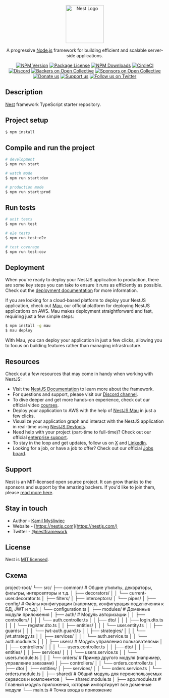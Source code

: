 <p align="center">
  <a href="http://nestjs.com/" target="blank"><img src="https://nestjs.com/img/logo-small.svg" width="120" alt="Nest Logo" /></a>
</p>

[circleci-image]: https://img.shields.io/circleci/build/github/nestjs/nest/master?token=abc123def456
[circleci-url]: https://circleci.com/gh/nestjs/nest

  <p align="center">A progressive <a href="http://nodejs.org" target="_blank">Node.js</a> framework for building efficient and scalable server-side applications.</p>
    <p align="center">
<a href="https://www.npmjs.com/~nestjscore" target="_blank"><img src="https://img.shields.io/npm/v/@nestjs/core.svg" alt="NPM Version" /></a>
<a href="https://www.npmjs.com/~nestjscore" target="_blank"><img src="https://img.shields.io/npm/l/@nestjs/core.svg" alt="Package License" /></a>
<a href="https://www.npmjs.com/~nestjscore" target="_blank"><img src="https://img.shields.io/npm/dm/@nestjs/common.svg" alt="NPM Downloads" /></a>
<a href="https://circleci.com/gh/nestjs/nest" target="_blank"><img src="https://img.shields.io/circleci/build/github/nestjs/nest/master" alt="CircleCI" /></a>
<a href="https://discord.gg/G7Qnnhy" target="_blank"><img src="https://img.shields.io/badge/discord-online-brightgreen.svg" alt="Discord"/></a>
<a href="https://opencollective.com/nest#backer" target="_blank"><img src="https://opencollective.com/nest/backers/badge.svg" alt="Backers on Open Collective" /></a>
<a href="https://opencollective.com/nest#sponsor" target="_blank"><img src="https://opencollective.com/nest/sponsors/badge.svg" alt="Sponsors on Open Collective" /></a>
  <a href="https://paypal.me/kamilmysliwiec" target="_blank"><img src="https://img.shields.io/badge/Donate-PayPal-ff3f59.svg" alt="Donate us"/></a>
    <a href="https://opencollective.com/nest#sponsor"  target="_blank"><img src="https://img.shields.io/badge/Support%20us-Open%20Collective-41B883.svg" alt="Support us"></a>
  <a href="https://twitter.com/nestframework" target="_blank"><img src="https://img.shields.io/twitter/follow/nestframework.svg?style=social&label=Follow" alt="Follow us on Twitter"></a>
</p>
  <!--[![Backers on Open Collective](https://opencollective.com/nest/backers/badge.svg)](https://opencollective.com/nest#backer)
  [![Sponsors on Open Collective](https://opencollective.com/nest/sponsors/badge.svg)](https://opencollective.com/nest#sponsor)-->

## Description

[Nest](https://github.com/nestjs/nest) framework TypeScript starter repository.

## Project setup

```bash
$ npm install
```

## Compile and run the project

```bash
# development
$ npm run start

# watch mode
$ npm run start:dev

# production mode
$ npm run start:prod
```

## Run tests

```bash
# unit tests
$ npm run test

# e2e tests
$ npm run test:e2e

# test coverage
$ npm run test:cov
```

## Deployment

When you're ready to deploy your NestJS application to production, there are some key steps you can take to ensure it runs as efficiently as possible. Check out the [deployment documentation](https://docs.nestjs.com/deployment) for more information.

If you are looking for a cloud-based platform to deploy your NestJS application, check out [Mau](https://mau.nestjs.com), our official platform for deploying NestJS applications on AWS. Mau makes deployment straightforward and fast, requiring just a few simple steps:

```bash
$ npm install -g mau
$ mau deploy
```

With Mau, you can deploy your application in just a few clicks, allowing you to focus on building features rather than managing infrastructure.

## Resources

Check out a few resources that may come in handy when working with NestJS:

- Visit the [NestJS Documentation](https://docs.nestjs.com) to learn more about the framework.
- For questions and support, please visit our [Discord channel](https://discord.gg/G7Qnnhy).
- To dive deeper and get more hands-on experience, check out our official video [courses](https://courses.nestjs.com/).
- Deploy your application to AWS with the help of [NestJS Mau](https://mau.nestjs.com) in just a few clicks.
- Visualize your application graph and interact with the NestJS application in real-time using [NestJS Devtools](https://devtools.nestjs.com).
- Need help with your project (part-time to full-time)? Check out our official [enterprise support](https://enterprise.nestjs.com).
- To stay in the loop and get updates, follow us on [X](https://x.com/nestframework) and [LinkedIn](https://linkedin.com/company/nestjs).
- Looking for a job, or have a job to offer? Check out our official [Jobs board](https://jobs.nestjs.com).

## Support

Nest is an MIT-licensed open source project. It can grow thanks to the sponsors and support by the amazing backers. If you'd like to join them, please [read more here](https://docs.nestjs.com/support).

## Stay in touch

- Author - [Kamil Myśliwiec](https://twitter.com/kammysliwiec)
- Website - [https://nestjs.com](https://nestjs.com/)
- Twitter - [@nestframework](https://twitter.com/nestframework)

## License

Nest is [MIT licensed](https://github.com/nestjs/nest/blob/master/LICENSE).





## Схема
project-root/
└── src/
    ├── common/                 # Общие утилиты, декораторы, фильтры, интерсепторы и т.д.
    │   ├── decorators/
    │   │   └── current-user.decorator.ts
    │   ├── filters/
    │   ├── interceptors/
    │   └── pipes/
    │
    ├── config/                 # Файлы конфигурации (например, конфигурация подключения к БД, JWT и т.д.)
    │   └── configuration.ts
    │
    ├── modules/                # Доменные модули приложения
    │   ├── auth/               # Модуль авторизации
    │   │   ├── controllers/
    │   │   │   └── auth.controller.ts
    │   │   ├── dto/
    │   │   │   ├── login.dto.ts
    │   │   │   └── register.dto.ts
    │   │   ├── entities/
    │   │   │   └── user.entity.ts
    │   │   ├── guards/
    │   │   │   └── jwt-auth.guard.ts
    │   │   ├── strategies/
    │   │   │   └── jwt.strategy.ts
    │   │   ├── services/
    │   │   │   └── auth.service.ts
    │   │   └── auth.module.ts
    │   │
    │   ├── users/              # Модуль управления пользователями
    │   │   ├── controllers/
    │   │   │   └── users.controller.ts
    │   │   ├── dto/
    │   │   ├── entities/
    │   │   ├── services/
    │   │   │   └── users.service.ts
    │   │   └── users.module.ts
    │   │
    │   └── orders/             # Пример другого модуля (например, управление заказами)
    │       ├── controllers/
    │       │   └── orders.controller.ts
    │       ├── dto/
    │       ├── entities/
    │       ├── services/
    │       │   └── orders.service.ts
    │       └── orders.module.ts
    │
    ├── shared/                 # Общий модуль для переиспользуемых сервисов и компонентов
    │   └── shared.module.ts
    │
    ├── app.module.ts           # Главный модуль приложения, который импортирует все доменные модули
    └── main.ts                 # Точка входа в приложение
